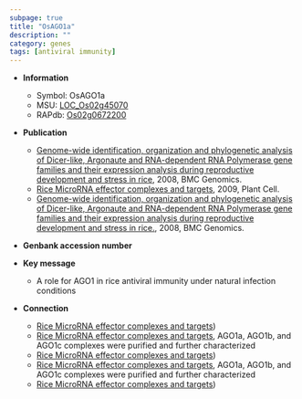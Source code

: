 ```yaml
---
subpage: true
title: "OsAGO1a"
description: ""
category: genes
tags: [antiviral immunity]
---
```


* **Information**  
    + Symbol: OsAGO1a  
    + MSU: [LOC_Os02g45070](http://rice.plantbiology.msu.edu/cgi-bin/ORF_infopage.cgi?orf=LOC_Os02g45070)  
    + RAPdb: [Os02g0672200](http://rapdb.dna.affrc.go.jp/viewer/gbrowse_details/irgsp1?name=Os02g0672200)  

* **Publication**  
    + [Genome-wide identification, organization and phylogenetic analysis of Dicer-like, Argonaute and RNA-dependent RNA Polymerase gene families and their expression analysis during reproductive development and stress in rice](http://www.ncbi.nlm.nih.gov/pubmed?term=Genome-wide+identification,+organization+and+phylogenetic+analysis+of+Dicer-like,+Argonaute+and+RNA-dependent+RNA+Polymerase+gene+families+and+their+expression+analysis+during+reproductive+development+and+stress+in+rice%5BTitle%5D), 2008, BMC Genomics.
    + [Rice MicroRNA effector complexes and targets](http://www.ncbi.nlm.nih.gov/pubmed?term=Rice+MicroRNA+effector+complexes+and+targets%5BTitle%5D), 2009, Plant Cell.
    + [Genome-wide identification, organization and phylogenetic analysis of Dicer-like, Argonaute and RNA-dependent RNA Polymerase gene families and their expression analysis during reproductive development and stress in rice.](http://www.ncbi.nlm.nih.gov/pubmed?term=Genome-wide+identification,+organization+and+phylogenetic+analysis+of+Dicer-like,+Argonaute+and+RNA-dependent+RNA+Polymerase+gene+families+and+their+expression+analysis+during+reproductive+development+and+stress+in+rice.%5BTitle%5D), 2008, BMC Genomics.

* **Genbank accession number**  

* **Key message**  
    + A role for AGO1 in rice antiviral immunity under natural infection conditions

* **Connection**  
    + [Rice MicroRNA effector complexes and targets](AGO1a,+AGO1b,+AGO1c,+and+AGO1d))
    + [Rice MicroRNA effector complexes and targets](http://www.ncbi.nlm.nih.gov/pubmed?term=Rice+MicroRNA+effector+complexes+and+targets%5BTitle%5D), AGO1a, AGO1b, and AGO1c complexes were purified and further characterized
    + [Rice MicroRNA effector complexes and targets](AGO1a,+AGO1b,+AGO1c,+and+AGO1d))
    + [Rice MicroRNA effector complexes and targets](http://www.ncbi.nlm.nih.gov/pubmed?term=Rice+MicroRNA+effector+complexes+and+targets%5BTitle%5D), AGO1a, AGO1b, and AGO1c complexes were purified and further characterized
    + [Rice MicroRNA effector complexes and targets](AGO1a,+AGO1b,+AGO1c,+and+AGO1d))



